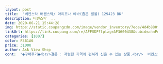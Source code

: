 ```yaml
---
layout: post 
title:  "버켄스탁 버켄스탁/ 아리조나 에바(좁은 발볼) 129423 BK" 
description: 버켄스탁  ..
date: 2020-06-21 15:44:28 
img: https://static.coupangcdn.com/image/vendor_inventory/7ece/4d4b880f574fee08ad005de0dbda978d55da4a1da144be9311715e0c97c1.jpg 
linkUrl: https://link.coupang.com/re/AFFSDP?lptag=AF3600438&subid=ahnPublicAsk&pageKey=88278026&itemId=276356825&vendorItemId=70854013541&traceid=V0-113-e60cd48a43154628 
categories: [1007] 
color: F361A6 
price: 31000 
author: Ask View Shop 
cont:  "●구매후기●<br/>결론 : 저렴한 가격에 편하게 신을 수 있는 상품.<br/>  버킨스탁은 언제나 옳다.<br/><br/>용도 : 집주변 나갈때 주말에 편히 신고 나갈때 사용<br/>주의 : 개인적으로 발볼이 크지않는데 (9.<br/>5 ) 저한테 딱맞습니다.<br/> 발볼 넓으신분들은 보통으로 신으세요.<br/><br/>235 싸이즈인데 230하니까 딱 맞네요<br/>p.<br/>s 비오는날 신고 도서관 갔는데 발소리가 크게 나더군요... <br/><br/>각자 발볼어 맞출수있어서 좋은거같네요<br/>그냥 평상시에도 신기 편하고 비올때도 괜찮더라고요<br/>내발 크기에 맞춰 벤드 조절가능한점이 장점이죠.<br/><br/>배송이 주문하고 5일넘게 걸린거 빼고는 다 좋네요<br/>신으면서 발볼에 맞춰 끼워 넣었어요<br/>오늘 첫 개시햇는데 가볍고 좋아요<br/>요건 그런걱정 없어서 비올때도 신어봤는데 괜찮았어요<br/>이제 장마라 비올때 신을려구 구매했어요<br/>일반 코르크마게 소재같은건 물에 젖으면 금방 망가지는데<br/>정사이즈 입니다<br/>첨에 버클이 채워져있지 않게 배송돼서<br/>평소 버킨스탁 슬리퍼를 신었는데 밑창이 다 닳아 새로 구입하게되었습니다.<br/> 신어보니 가볍고 착용감도 괜찮습니다.<br/><br/>평소 사이즈는 260을 신는데 250(좁은발볼) 으로 주문하고 신어보니 딱 맞았습니다.<br/><br/>" 
---
```

